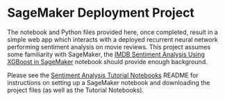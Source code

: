# SageMaker Deployment Project

The notebook and Python files provided here, once completed, result in a simple web app which interacts with a deployed recurrent neural network performing sentiment analysis on movie reviews. This project assumes some familiarity with SageMaker, the [IMDB Sentiment Analysis Using XGBoost in SageMaker](https://github.com/udacity/sagemaker-deployment/blob/master/Sentiment%20Analysis/IMDB%20Sentiment%20Analysis%20Using%20XGBoost%20in%20SageMaker.ipynb) notebook should provide enough background.

Please see the [Sentiment Analysis Tutorial Notebooks](https://github.com/udacity/sagemaker-deployment/tree/master/Sentiment%20Analysis) README for instructions on setting up a SageMaker notebook and downloading the project files (as well as the Tutorial Notebooks).
